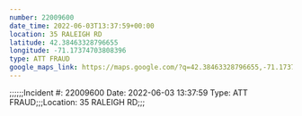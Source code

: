 ```yaml
---
number: 22009600
date_time: 2022-06-03T13:37:59+00:00
location: 35 RALEIGH RD
latitude: 42.38463328796655
longitude: -71.17374703808396
type: ATT FRAUD
google_maps_link: https://maps.google.com/?q=42.38463328796655,-71.17374703808396
---
```


;;;;;;Incident #: 22009600   Date: 2022-06-03 13:37:59   Type: ATT FRAUD;;;Location: 35 RALEIGH RD;;;
